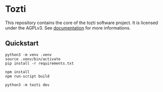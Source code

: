 # Tozti

This repository contains the core of the tozti software project. It is licensed
under the AGPLv3. See [documentation](https://tozti.readthedocs.io/en/latest/)
for more informations.


## Quickstart

```
python3 -m venv .venv
source .venv/bin/activate
pip install -r requirements.txt
```

```
npm install
npm run-script build
```

```
python3 -m tozti dev
```
